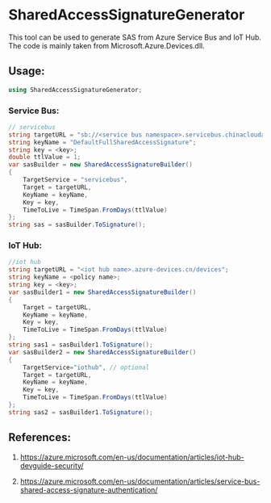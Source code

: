 # SharedAccessSignatureGenerator
This tool can be used to generate SAS from Azure Service Bus and IoT Hub. The code is mainly taken from Microsoft.Azure.Devices.dll.

## **Usage**:

```csharp
using SharedAccessSignatureGenerator;
```
### Service Bus:

```csharp
// servicebus
string targetURL = "sb://<service bus namespace>.servicebus.chinacloudapi.cn";
string keyName = "DefaultFullSharedAccessSignature";
string key = <key>;
double ttlValue = 1;
var sasBuilder = new SharedAccessSignatureBuilder()
{
    TargetService = "servicebus",
    Target = targetURL,
    KeyName = keyName,
    Key = key,
    TimeToLive = TimeSpan.FromDays(ttlValue)
};
string sas = sasBuilder.ToSignature();
```
### IoT Hub:

```csharp
//iot hub
string targetURL = "<iot hub name>.azure-devices.cn/devices";
string keyName = <policy name>;
string key = <key>;
var sasBuilder1 = new SharedAccessSignatureBuilder()
{
    Target = targetURL,
    KeyName = keyName,
    Key = key,
    TimeToLive = TimeSpan.FromDays(ttlValue)
};
string sas1 = sasBuilder1.ToSignature();
var sasBuilder2 = new SharedAccessSignatureBuilder()
{
    TargetService="iothub", // optional
    Target = targetURL,
    KeyName = keyName,
    Key = key,
    TimeToLive = TimeSpan.FromDays(ttlValue)
};
string sas2 = sasBuilder1.ToSignature();
```
## References:

1. https://azure.microsoft.com/en-us/documentation/articles/iot-hub-devguide-security/

2. https://azure.microsoft.com/en-us/documentation/articles/service-bus-shared-access-signature-authentication/

